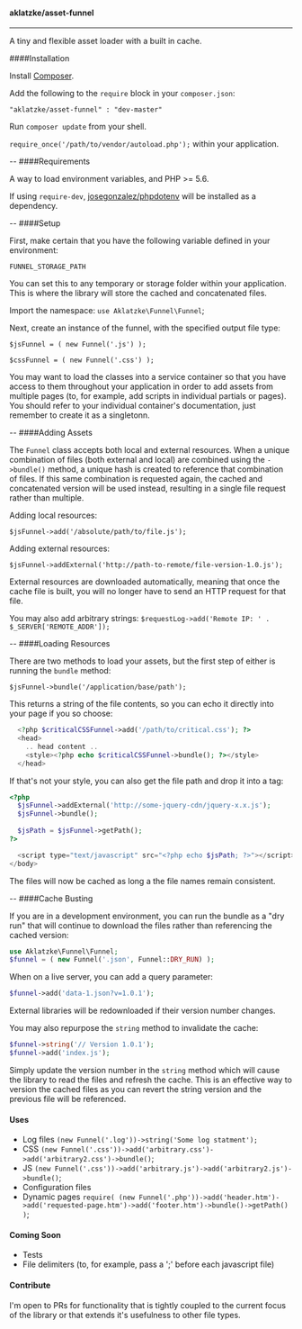 #### aklatzke/asset-funnel
----

A tiny and flexible asset loader with a built in cache.

####Installation

Install [Composer](http://getcomposer.org/ "Composer").

Add the following to the `require` block in your `composer.json`:

`"aklatzke/asset-funnel" : "dev-master"`

Run `composer update` from your shell.

`require_once('/path/to/vendor/autoload.php');` within your application.

--
####Requirements

A way to load environment variables, and PHP >= 5.6.

If using `require-dev`, [josegonzalez/phpdotenv](https://github.com/josegonzalez/php-dotenv "dotenv") will be installed as a dependency.

--
####Setup

First, make certain that you have the following variable defined in your environment:

`FUNNEL_STORAGE_PATH`

You can set this to any temporary or storage folder within your application. This is where the library will store the cached and concatenated files.

Import the namespace: `use Aklatzke\Funnel\Funnel`;

Next, create an instance of the funnel, with the specified output file type:

`$jsFunnel = ( new Funnel('.js') );`

`$cssFunnel = ( new Funnel('.css') );`

You may want to load the classes into a service container so that you have access to them throughout your application in order to add assets from multiple pages (to, for example, add scripts in individual partials or pages). You should refer to your individual container's documentation, just remember to create it as a singletonn.

-- 
####Adding Assets

The `Funnel` class accepts both local and external resources. When a unique combination of files (both external and local) are combined using the `->bundle()` method, a unique hash is created to reference that combination of files. If this same combination is requested again, the cached and concatenated version will be used instead, resulting in a single file request rather than multiple.

Adding local resources:

`$jsFunnel->add('/absolute/path/to/file.js');`

Adding external resources:

`$jsFunnel->addExternal('http://path-to-remote/file-version-1.0.js');`

External resources are downloaded automatically, meaning that once the cache file is built, you will no longer have to send an HTTP request for that file.

You may also add arbitrary strings:
`$requestLog->add('Remote IP: ' . $_SERVER['REMOTE_ADDR']);`

--
####Loading Resources

There are two methods to load your assets, but the first step of either is running the `bundle` method:

`$jsFunnel->bundle('/application/base/path');`

This returns a string of the file contents, so you can echo it directly into your page if you so choose:
```php
  <?php $criticalCSSFunnel->add('/path/to/critical.css'); ?>
  <head>
    .. head content ..
    <style><?php echo $criticalCSSFunnel->bundle(); ?></style>
  </head>
```
If that's not your style, you can also get the file path and drop it into a tag:
```php
<?php 
  $jsFunnel->addExternal('http://some-jquery-cdn/jquery-x.x.js'); 
  $jsFunnel->bundle();
  
  $jsPath = $jsFunnel->getPath();
?>

  <script type="text/javascript" src="<?php echo $jsPath; ?>"></script>
</body>
```
The files will now be cached as long a the file names remain consistent.

--
####Cache Busting

If you are in a development environment, you can run the bundle as a "dry run" that will continue to download the files rather than referencing the cached version:
```php
use Aklatzke\Funnel\Funnel;
$funnel = ( new Funnel('.json', Funnel::DRY_RUN) );
```
When on a live server, you can add a query parameter:
```php
$funnel->add('data-1.json?v=1.0.1');
```
External libraries will be redownloaded if their version number changes. 

You may also repurpose the `string` method to invalidate the cache:
```php
$funnel->string('// Version 1.0.1');
$funnel->add('index.js');
```
Simply update the version number in the `string` method which will cause the library to read the files and refresh the cache. This is an effective way to version the cached files as you can revert the string version and the previous file will be referenced.

#### Uses
- Log files `(new Funnel('.log'))->string('Some log statment');`
- CSS `(new Funnel('.css'))->add('arbitrary.css')->add('arbitrary2.css')->bundle()`;
- JS `(new Funnel('.css'))->add('arbitrary.js')->add('arbitrary2.js')->bundle()`;
- Configuration files
- Dynamic pages `require( (new Funnel('.php'))->add('header.htm')->add('requested-page.htm')->add('footer.htm')->bundle()->getPath() )`;

#### Coming Soon
- Tests
- File delimiters (to, for example, pass a ';' before each javascript file)

#### Contribute

I'm open to PRs for functionality that is tightly coupled to the current focus of the library or that extends it's usefulness to other file types.
















